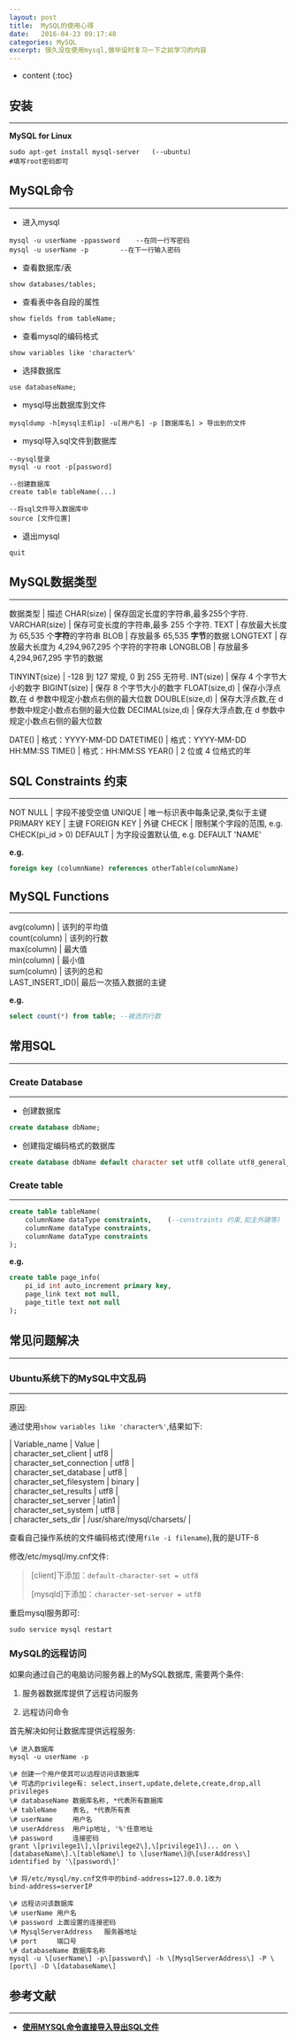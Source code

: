```yaml
---
layout: post
title:  MySQL的使用心得
date:   2016-04-23 09:17:48
categories: MySQL
excerpt: 很久没在使用mysql,做毕设时复习一下之前学习的内容
---
```


* content
{:toc}

## 安装
---

**MySQL for Linux**  

``` shell
sudo apt-get install mysql-server	(--ubuntu)
#填写root密码即可
```

## MySQL命令
---

* 进入mysql  

``` shell
mysql -u userName -ppassword	--在同一行写密码
mysql -u userName -p		--在下一行输入密码
```

* 查看数据库/表  

``` mysql
show databases/tables;
```

* 查看表中各自段的属性  

``` mysql
show fields from tableName;
```

* 查看mysql的编码格式  

``` mysql
show variables like 'character%'
```

* 选择数据库  

``` mysql
use databaseName;
```

* mysql导出数据库到文件  

``` mysql
mysqldump -h[mysql主机ip] -u[用户名] -p [数据库名] > 导出到的文件
```

* mysql导入sql文件到数据库  

``` mysql
--mysql登录
mysql -u root -p[password]

--创建数据库
create table tableName(...)

--将sql文件导入数据库中
source [文件位置]
```

* 退出mysql  

``` mysql
quit
```

## MySQL数据类型
---

数据类型	|	描述
CHAR(size)	|	保存固定长度的字符串,最多255个字符.
VARCHAR(size)	|	保存可变长度的字符串,最多 255 个字符.
TEXT		|	存放最大长度为 65,535 个**字符**的字符串
BLOB		|	存放最多 65,535 **字节**的数据
LONGTEXT	|	存放最大长度为 4,294,967,295 个字符的字符串
LONGBLOB	|	存放最多 4,294,967,295 字节的数据

TINYINT(size)	|	-128 到 127 常规, 0 到 255 无符号.
INT(size)	|	保存 4 个字节大小的数字
BIGINT(size)	|	保存 8 个字节大小的数字
FLOAT(size,d)	|	保存小浮点数,在 d 参数中规定小数点右侧的最大位数
DOUBLE(size,d)	|	保存大浮点数,在 d 参数中规定小数点右侧的最大位数
DECIMAL(size,d)	|	保存大浮点数,在 d 参数中规定小数点右侧的最大位数

DATE()		|	格式：YYYY-MM-DD
DATETIME()	|	格式：YYYY-MM-DD HH:MM:SS
TIME()		|	格式：HH:MM:SS
YEAR()		|	2 位或 4 位格式的年

## SQL Constraints 约束
---

NOT NULL	|	字段不接受空值
UNIQUE		|	唯一标识表中每条记录,类似于主键
PRIMARY KEY	|	主键
FOREIGN KEY	|	外键
CHECK		|	限制某个字段的范围, e.g. CHECK(pi_id > 0)
DEFAULT		|	为字段设置默认值, e.g. DEFAULT 'NAME'

**e.g.**  

``` sql
foreign key (columnName) references otherTable(columnName)
```

## MySQL Functions
---

avg(column)	|	该列的平均值  
count(column)	|	该列的行数  
max(column)	|	最大值  
min(column)	|	最小值  
sum(column)	|	该列的总和  
LAST_INSERT_ID()|	最后一次插入数据的主键  

**e.g.**  

``` sql
select count(*) from table;	--被选的行数
```

## 常用SQL
---

### Create Database
---

* 创建数据库  

``` sql
create database dbName;
```

* 创建指定编码格式的数据库

``` sql
create database dbName default character set utf8 collate utf8_general_ci
```

### Create table
---

``` sql
create table tableName(  
	columnName dataType constraints,	(--constraints 约束,如主外键等)  
	columnName dataType constraints,  
	columnName dataType constraints  
);
```

**e.g.**  

``` sql
create table page_info(
	pi_id int auto_increment primary key,
	page_link text not null,
	page_title text not null  
);
```

## 常见问题解决
---

### Ubuntu系统下的MySQL中文乱码
---

原因:  

通过使用`show variables like 'character%'`,结果如下:   

| Variable_name            | Value                      |  
| character_set_client     | utf8                       |  
| character_set_connection | utf8                       |  
| character_set_database   | utf8                       |  
| character_set_filesystem | binary                     |  
| character_set_results    | utf8                       |  
| character_set_server     | latin1                     |  
| character_set_system     | utf8                       |  
| character_sets_dir       | /usr/share/mysql/charsets/ |  
  
查看自己操作系统的文件编码格式(使用`file -i filename`),我的是UTF-8  

修改/etc/mysql/my.cnf文件:  

> \[client\]下添加：`default-character-set = utf8`  
> 
> \[mysqld\]下添加：`character-set-server = utf8`  

重启mysql服务即可:  

``` shell
sudo service mysql restart
```

### MySQL的远程访问

如果向通过自己的电脑访问服务器上的MySQL数据库, 需要两个条件:  

1. 服务器数据库提供了远程访问服务

2. 远程访问命令

首先解决如何让数据库提供远程服务:  

``` shell
\# 进入数据库
mysql -u userName -p

\# 创建一个用户使其可以远程访问该数据库
\# 可选的privilege有: select,insert,update,delete,create,drop,all privileges
\# databaseName	数据库名称, *代表所有数据库
\# tableName 	表名, *代表所有表
\# userName 	用户名
\# userAddress 	用户ip地址, '%'任意地址
\# password 	连接密码
grant \[privilege1\],\[privilege2\],\[privilege1\]... on \[databaseName\].\[tableName\] to \[userName\]@\[userAddress\] identified by '\[password\]'

\# 将/etc/mysql/my.cnf文件中的bind-address=127.0.0.1改为
bind-address=serverIP

\# 远程访问该数据库
\# userName	用户名
\# password	上面设置的连接密码
\# MysqlServerAddress	服务器地址
\# port		端口号
\# databaseName	数据库名称
mysql -u \[userName\] -p\[password\] -h \[MysqlServerAddress\] -P \[port\] -D \[databaseName\]
```

## 参考文献
---

* **[使用MYSQL命令直接导入导出SQL文件](http://www.lai18.com/content/4966024.html)**
